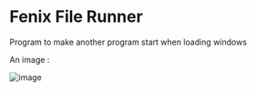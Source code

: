 # Fenix File Runner

 Program to make another program start when loading windows
 
 An image :
 
 ![image](https://1.bp.blogspot.com/-s6a_HtJqpkY/XrxcPFHstwI/AAAAAAAABTk/LqJIidYX85cezSc9zzeD1sQ-mkzIf2CTgCLcBGAsYHQ/s400/fenixfilerrunner10.jpg)


